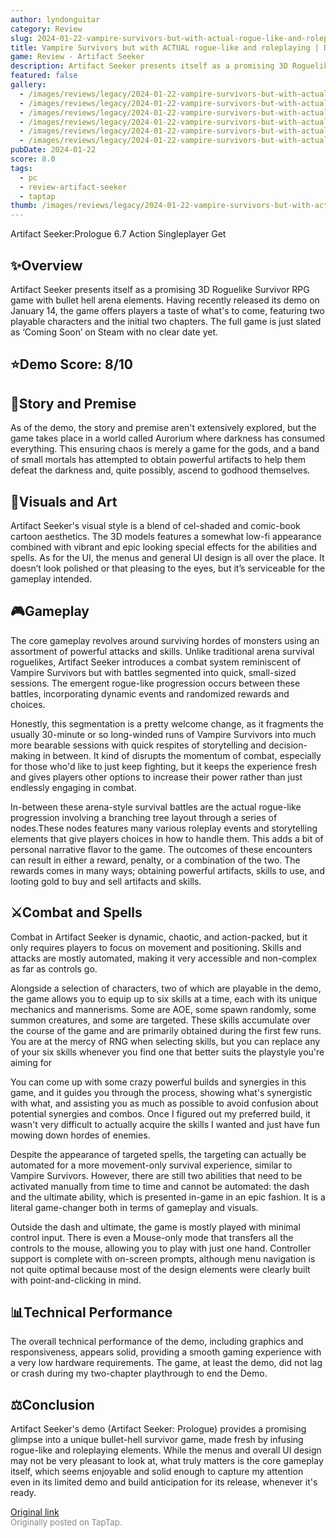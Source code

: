```yaml
---
author: lyndonguitar
category: Review
slug: 2024-01-22-vampire-survivors-but-with-actual-rogue-like-and-roleplaying-demo-review-artifact-seek
title: Vampire Survivors but with ACTUAL rogue-like and roleplaying | Demo Review - Artifact Seeker
game: Review - Artifact Seeker
description: Artifact Seeker presents itself as a promising 3D Roguelike Survivor RPG game with bullet hell arena elements. Having recently released its demo on January 14, the game offers players a taste of what's to come, featuring two playable characters and the initial two chapters. The full game is just slated as ‘Coming Soon’ on Steam with no clear date yet.
featured: false
gallery:
  - /images/reviews/legacy/2024-01-22-vampire-survivors-but-with-actual-rogue-like-and-roleplaying--demo-review---artifact-seek-0.avif
  - /images/reviews/legacy/2024-01-22-vampire-survivors-but-with-actual-rogue-like-and-roleplaying--demo-review---artifact-seek-1.avif
  - /images/reviews/legacy/2024-01-22-vampire-survivors-but-with-actual-rogue-like-and-roleplaying--demo-review---artifact-seek-2.avif
  - /images/reviews/legacy/2024-01-22-vampire-survivors-but-with-actual-rogue-like-and-roleplaying--demo-review---artifact-seek-3.avif
  - /images/reviews/legacy/2024-01-22-vampire-survivors-but-with-actual-rogue-like-and-roleplaying--demo-review---artifact-seek-4.avif
  - /images/reviews/legacy/2024-01-22-vampire-survivors-but-with-actual-rogue-like-and-roleplaying--demo-review---artifact-seek-5.avif
pubDate: 2024-01-22
score: 8.0
tags:
  - pc
  - review-artifact-seeker
  - taptap
thumb: /images/reviews/legacy/2024-01-22-vampire-survivors-but-with-actual-rogue-like-and-roleplaying--demo-review---artifact-seek-0.avif
---
```


Artifact Seeker:Prologue
6.7
Action
Singleplayer
Get


## ✨Overview

Artifact Seeker presents itself as a promising 3D Roguelike Survivor RPG game with bullet hell arena elements. Having recently released its demo on January 14, the game offers players a taste of what's to come, featuring two playable characters and the initial two chapters. The full game is just slated as ‘Coming Soon’ on Steam with no clear date yet.


## ⭐️Demo Score: 8/10


## 📖Story and Premise
As of the demo, the story and premise aren't extensively explored, but the game takes place in a world called Aurorium where darkness has consumed everything. This ensuring chaos is merely a game for the gods, and a band of small mortals has attempted to obtain powerful artifacts to help them defeat the darkness and, quite possibly, ascend to godhood themselves.


## 🎨Visuals and Art
Artifact Seeker's visual style is a blend of cel-shaded and comic-book cartoon aesthetics. The 3D models features a somewhat low-fi appearance combined with vibrant and epic looking special effects for the abilities and spells. As for the UI, the menus and general UI design is all over the place. It doesn’t look polished or that pleasing to the eyes, but it’s serviceable for the gameplay intended.


## 🎮Gameplay

The core gameplay revolves around surviving hordes of monsters using an assortment of powerful attacks and skills. Unlike traditional arena survival roguelikes, Artifact Seeker introduces a combat system reminiscent of Vampire Survivors but with battles segmented into quick, small-sized sessions. The emergent rogue-like progression occurs between these battles, incorporating dynamic events and randomized rewards and choices.

Honestly, this segmentation is a pretty welcome change, as it fragments the usually 30-minute or so long-winded runs of Vampire Survivors into much more bearable sessions with quick respites of storytelling and decision-making in between. It kind of disrupts the momentum of combat, especially for those who'd like to just keep fighting, but it keeps the experience fresh and gives players other options to increase their power rather than just endlessly engaging in combat.

In-between these arena-style survival battles are the actual rogue-like progression involving a branching tree layout through a series of nodes.These nodes features many various roleplay events and storytelling elements that give players choices in how to handle them. This adds a bit of personal narrative flavor to the game. The outcomes of these encounters can result in either a reward, penalty, or a combination of the two. The rewards comes in many ways; obtaining powerful artifacts, skills to use, and looting gold to buy and sell artifacts and skills.


## ⚔️Combat and Spells

Combat in Artifact Seeker is dynamic, chaotic, and action-packed, but it only requires players to focus on movement and positioning. Skills and attacks are mostly automated, making it very accessible and non-complex as far as controls go.

Alongside a selection of characters, two of which are playable in the demo, the game allows you to equip up to six skills at a time, each with its unique mechanics and mannerisms. Some are AOE, some spawn randomly, some summon creatures, and some are targeted. These skills accumulate over the course of the game and are primarily obtained during the first few runs. You are at the mercy of RNG when selecting skills, but you can replace any of your six skills whenever you find one that better suits the playstyle you're aiming for

You can come up with some crazy powerful builds and synergies in this game, and it guides you through the process, showing what's synergistic with what, and assisting you as much as possible to avoid confusion about potential synergies and combos. Once I figured out my preferred build, it wasn't very difficult to actually acquire the skills I wanted and just have fun mowing down hordes of enemies.

Despite the appearance of targeted spells, the targeting can actually be automated for a more movement-only survival experience, similar to Vampire Survivors. However, there are still two abilities that need to be activated manually from time to time and cannot be automated: the dash and the ultimate ability, which is presented in-game in an epic fashion. It is a literal game-changer both in terms of gameplay and visuals.

Outside the dash and ultimate, the game is mostly played with minimal control input. There is even a Mouse-only mode that transfers all the controls to the mouse, allowing you to play with just one hand. Controller support is complete with on-screen prompts, although menu navigation is not quite optimal because most of the design elements were clearly built with point-and-clicking in mind.


## 📊Technical Performance

The overall technical performance of the demo, including graphics and responsiveness, appears solid, providing a smooth gaming experience with a very low hardware requirements. The game, at least the demo, did not lag or crash during my two-chapter playthrough to end the Demo.


## ⚖️Conclusion
Artifact Seeker's demo (Artifact Seeker: Prologue) provides a promising glimpse into a unique bullet-hell survivor game, made fresh by infusing rogue-like and roleplaying elements. While the menus and overall UI design may not be very pleasant to look at, what truly matters is the core gameplay itself, which seems enjoyable and solid enough to capture my attention even in its limited demo and build anticipation for its release, whenever it's ready.

[Original link](https://www.taptap.io/post/6854678)<br><span style="font-size: 0.95em; color: #888;">Originally posted on TapTap.</span>
